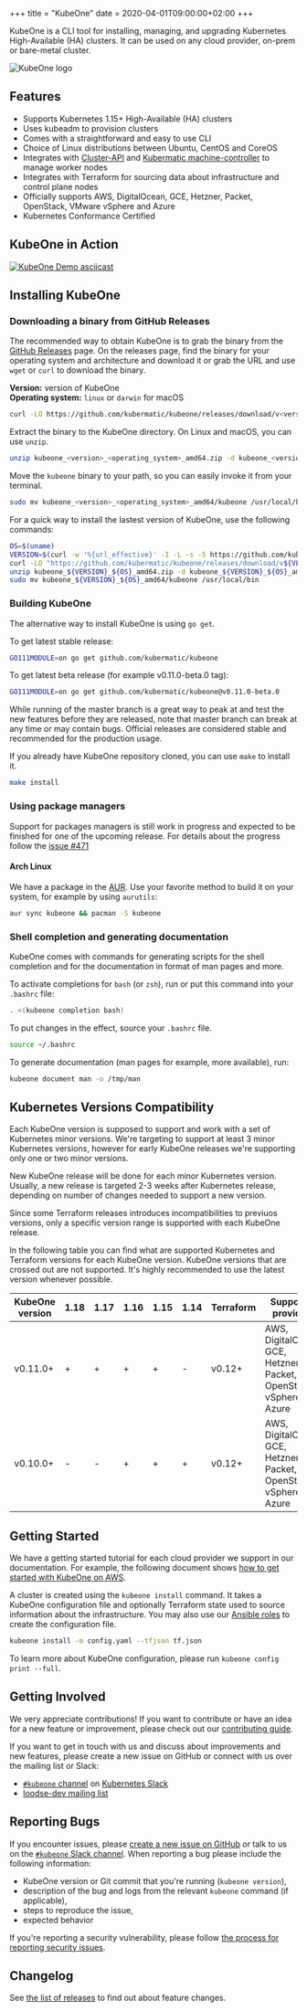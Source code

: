 +++
title = "KubeOne"
date = 2020-04-01T09:00:00+02:00
+++

KubeOne is a CLI tool for installing, managing, and upgrading Kubernetes
High-Available (HA) clusters. It can be used on any cloud provider,
on-prem or bare-metal cluster.

![KubeOne logo](/img/header-logo-kubeone.png)

## Features

* Supports Kubernetes 1.15+ High-Available (HA) clusters
* Uses kubeadm to provision clusters
* Comes with a straightforward and easy to use CLI
* Choice of Linux distributions between Ubuntu, CentOS and CoreOS
* Integrates with [Cluster-API][5] and [Kubermatic machine-controller][6] to
  manage worker nodes
* Integrates with Terraform for sourcing data about infrastructure and control
  plane nodes
* Officially supports AWS, DigitalOcean, GCE, Hetzner, Packet, OpenStack, VMware
  vSphere and Azure
* Kubernetes Conformance Certified

## KubeOne in Action

[![KubeOne Demo asciicast](https://asciinema.org/a/244104.svg)](https://asciinema.org/a/244104)

## Installing KubeOne

### Downloading a binary from GitHub Releases

The recommended way to obtain KubeOne is to grab the
binary from the [GitHub Releases][3] page. On the
releases page, find the binary for your operating system
and architecture and download it or grab the URL and use
`wget` or `curl` to download the binary.

**Version:** version of KubeOne  
**Operating system:** `linux` or `darwin` for macOS

```bash
curl -LO https://github.com/kubermatic/kubeone/releases/download/v<version>/kubeone_<version>_<operating_system>_amd64.zip
```

Extract the binary to the KubeOne directory. On Linux and macOS, you can use `unzip`.

```bash
unzip kubeone_<version>_<operating_system>_amd64.zip -d kubeone_<version>_<operating_system>_amd64
```

Move the `kubeone` binary to your path, so you can easily
invoke it from your terminal.

```bash
sudo mv kubeone_<version>_<operating_system>_amd64/kubeone /usr/local/bin
```

For a quick way to install the lastest version of KubeOne, use
the following commands:
```bash
OS=$(uname)
VERSION=$(curl -w '%{url_effective}' -I -L -s -S https://github.com/kubermatic/kubeone/releases/latest -o /dev/null | sed -e 's|.*/v||')
curl -LO "https://github.com/kubermatic/kubeone/releases/download/v${VERSION}/kubeone_${VERSION}_${OS}_amd64.zip"
unzip kubeone_${VERSION}_${OS}_amd64.zip -d kubeone_${VERSION}_${OS}_amd64
sudo mv kubeone_${VERSION}_${OS}_amd64/kubeone /usr/local/bin
```

### Building KubeOne

The alternative way to install KubeOne is using `go get`.

To get latest stable release:
```bash
GO111MODULE=on go get github.com/kubermatic/kubeone
```

To get latest beta release (for example v0.11.0-beta.0 tag):
```bash
GO111MODULE=on go get github.com/kubermatic/kubeone@v0.11.0-beta.0
```

While running of the master branch is a great way to peak at and test
the new features before they are released, note that master branch can
break at any time or may contain bugs. Official releases are considered
stable and recommended for the production usage.

If you already have KubeOne repository cloned, you can use `make`
to install it.

```bash
make install
```

### Using package managers

Support for packages managers is still work in progress and expected
to be finished for one of the upcoming release. For details about the
progress follow the [issue #471][12]

#### Arch Linux

We have a package in the [AUR](https://aur.archlinux.org/packages/kubeone).
Use your favorite method to build it on your system, for example by using
`aurutils`:
```bash
aur sync kubeone && pacman -S kubeone
```

### Shell completion and generating documentation

KubeOne comes with commands for generating scripts for the shell
completion and for the documentation in format of man pages
and more.

To activate completions for `bash` (or `zsh`), run or put this command
into your `.bashrc` file:

```bash
. <(kubeone completion bash)
```

To put changes in the effect, source your `.bashrc` file.

```bash
source ~/.bashrc
```

To generate documentation (man pages for example, more available), run:

```bash
kubeone document man -o /tmp/man
```

## Kubernetes Versions Compatibility

Each KubeOne version is supposed to support and work with a set of Kubernetes
minor versions. We're targeting to support at least 3 minor Kubernetes versions,
however for early KubeOne releases we're supporting only one or two minor
versions.

New KubeOne release will be done for each minor Kubernetes version. Usually, a
new release is targeted 2-3 weeks after Kubernetes release, depending on number
of changes needed to support a new version.

Since some Terraform releases introduces incompatibilities to previuos versions,
only a specific version range is supported with each KubeOne release.

In the following table you can find what are supported Kubernetes and Terraform
versions for each KubeOne version. KubeOne versions that are crossed out are not
supported. It's highly recommended to use the latest version whenever possible.

| KubeOne version | 1.18 | 1.17 | 1.16 | 1.15 | 1.14 | Terraform | Supported providers                                                |
| --------------- | ---- | ---- | ---- | ---- | ---- | --------- | ------------------------------------------------------------------ |
| v0.11.0+        | +    | +    | +    | +    | -    | v0.12+    | AWS, DigitalOcean, GCE, Hetzner, Packet, OpenStack, vSphere, Azure |
| v0.10.0+        | -    | -    | +    | +    | +    | v0.12+    | AWS, DigitalOcean, GCE, Hetzner, Packet, OpenStack, vSphere, Azure |

## Getting Started

We have a getting started tutorial for each cloud provider we support in our
documentation. For example, the following document shows
[how to get started with KubeOne on AWS][8].

A cluster is created using the `kubeone install` command. It takes a KubeOne configuration file and optionally Terraform state used to source information about the infrastructure. You may also use our [Ansible roles][7] to create the configuration file.

```bash
kubeone install -m config.yaml --tfjson tf.json
```

To learn more about KubeOne configuration, please run `kubeone config print --full`.

## Getting Involved

We very appreciate contributions! If you want to contribute or have an idea for
a new feature or improvement, please check out our [contributing guide][2].

If you want to get in touch with us and discuss about improvements and new
features, please create a new issue on GitHub or connect with us over the
mailing list or Slack:

* [`#kubeone` channel][4] on [Kubernetes Slack][10]
* [loodse-dev mailing list][9]

## Reporting Bugs

If you encounter issues, please [create a new issue on GitHub][1] or talk to us
on the [`#kubeone` Slack channel][4]. When reporting a bug please include the
following information:

* KubeOne version or Git commit that you're running (`kubeone version`),
* description of the bug and logs from the relevant `kubeone` command (if
  applicable),
* steps to reproduce the issue,
* expected behavior

If you're reporting a security vulnerability, please follow
[the process for reporting security issues][11].

## Changelog

See [the list of releases][3] to find out about feature changes.

[1]: https://github.com/kubermatic/kubeone/issues
[2]: https://github.com/kubermatic/kubeone/blob/master/CONTRIBUTING.md
[3]: https://github.com/kubermatic/kubeone/releases
[4]: https://kubernetes.slack.com/messages/CNEV2UMT7
[5]: https://github.com/kubernetes-sigs/cluster-api
[6]: https://github.com/kubermatic/machine-controller
[7]: https://github.com/kubermatic/kubeone/tree/master/examples/ansible
[8]: ./getting_started/aws/
[9]: https://groups.google.com/forum/#!forum/loodse-dev
[10]: http://slack.k8s.io/
[11]: https://github.com/kubermatic/kubeone/blob/master/CONTRIBUTING.md#reporting-a-security-vulnerability
[12]: https://github.com/kubermatic/kubeone/issues/471
